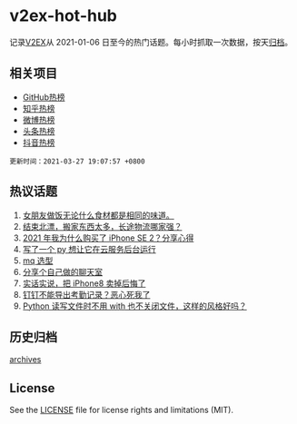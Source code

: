 # v2ex-hot-hub

 记录[V2EX](https://www.v2ex.com/)从 2021-01-06 日至今的热门话题。每小时抓取一次数据，按天[归档](archives)。
 
 ## 相关项目

- [GitHub热榜](https://github.com/lonnyzhang423/github-hot-hub)
- [知乎热榜](https://github.com/lonnyzhang423/zhihu-hot-hub)
- [微博热榜](https://github.com/lonnyzhang423/weibo-hot-hub)
- [头条热榜](https://github.com/lonnyzhang423/toutiao-hot-hub)
- [抖音热榜](https://github.com/lonnyzhang423/douyin-hot-hub)


 `更新时间：2021-03-27 19:07:57 +0800`

## 热议话题

1. [女朋友做饭无论什么食材都是相同的味道。](https://www.v2ex.com/t/765653)
1. [结束北漂，搬家东西太多，长途物流哪家强？](https://www.v2ex.com/t/765610)
1. [2021 年我为什么购买了 iPhone SE 2？分享心得](https://www.v2ex.com/t/765553)
1. [写了一个 py 想让它在云服务后台运行](https://www.v2ex.com/t/765656)
1. [mq 选型](https://www.v2ex.com/t/765626)
1. [分享个自己做的聊天室](https://www.v2ex.com/t/765557)
1. [实话实说，把 iPhone8 卖掉后悔了](https://www.v2ex.com/t/765634)
1. [钉钉不能导出考勤记录？恶心死我了](https://www.v2ex.com/t/765644)
1. [Python 读写文件时不用 with 也不关闭文件，这样的风格好吗？](https://www.v2ex.com/t/765647)

## 历史归档

[archives](archives)

## License

See the [LICENSE](LICENSE) file for license rights and limitations (MIT).
